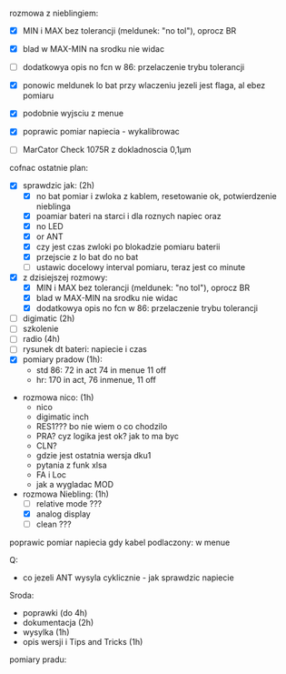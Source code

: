 rozmowa z nieblingiem:
- [x] MIN i MAX bez tolerancji (meldunek: "no tol"), oprocz BR
- [x] blad w MAX-MIN na srodku nie widac
- [ ] dodatkowya opis no fcn w 86: przelaczenie trybu tolerancji

- [x] ponowic meldunek lo bat przy wlaczeniu jezeli jest flaga, al ebez pomiaru
- [x] podobnie wyjsciu z menue
- [x] poprawic pomiar napiecia - wykalibrowac

- [ ] MarCator Check 1075R z dokladnoscia 0,1µm

cofnac ostatnie
plan:
- [x] sprawdzic jak: (2h)
	- [x] no bat pomiar i zwloka z kablem, resetowanie ok, potwierdzenie nieblinga
	- [x] poamiar bateri na starci i dla roznych napiec oraz
	- [x] no LED
	- [x] or ANT
	- [x] czy jest czas zwloki po blokadzie pomiaru baterii
	- [x] przejscie z lo bat do no bat
	- [ ] ustawic docelowy interval pomiaru, teraz jest co minute
- [x] z dzisiejszej rozmowy:
	- [x] MIN i MAX bez tolerancji (meldunek: "no tol"), oprocz BR
	- [x] blad w MAX-MIN na srodku nie widac
	- [x] dodatkowya opis no fcn w 86: przelaczenie trybu tolerancji
- [ ] digimatic (2h)
- [ ] szkolenie
- [ ] radio (4h)
- [ ] rysunek dt bateri: napiecie i czas
- [x] pomiary pradow (1h):
	- std 86: 72 in act 74 in menue 11 off
	- hr: 170 in act, 76 inmenue, 11 off

- rozmowa nico: (1h)
	- nico
	- digimatic inch
	- RES1??? bo nie wiem o co chodzilo
	- PRA? cyz logika jest ok? jak to ma byc
	- CLN?
	- gdzie jest ostatnia wersja dku1
	- pytania z funk xlsa
	- FA i Loc
	- jak a wygladac MOD
- rozmowa Niebling: (1h)
	- [ ] relative mode ???
	- [x] analog display
	- [ ] clean ???

poprawic pomiar napiecia gdy kabel podlaczony:  w menue


Q:
- co jezeli ANT wysyla cyklicznie - jak sprawdzic napiecie

Sroda:
- poprawki (do 4h)
- dokumentacja (2h)
- wysylka (1h)
- opis wersji i Tips and Tricks (1h)

pomiary pradu:
